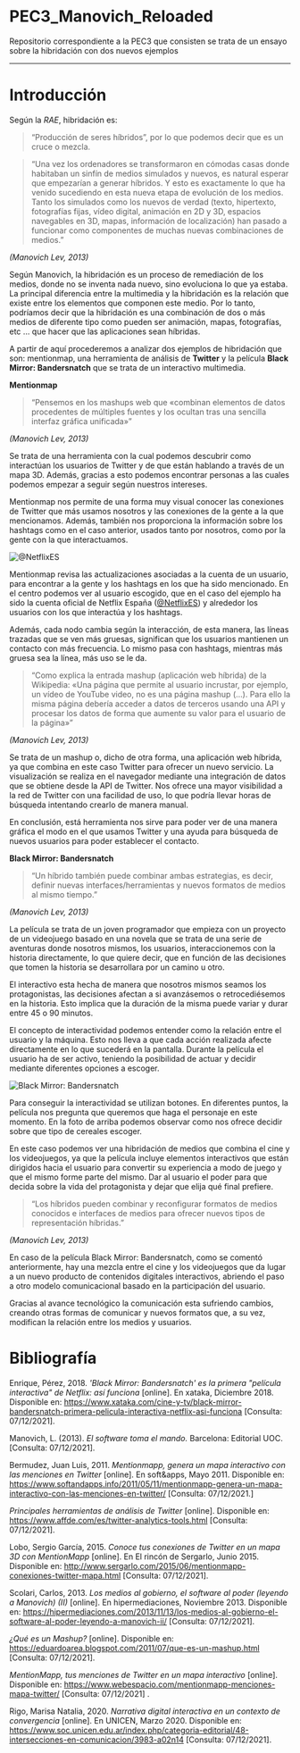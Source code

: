 # PEC3_Manovich_Reloaded
Repositorio correspondiente a la PEC3 que consisten se trata de un ensayo sobre la hibridación con dos nuevos ejemplos

___

# Introducción

Según la *RAE*, hibridación es: 
>“Producción de seres híbridos”, por lo que podemos decir que es un cruce o mezcla.

>“Una vez los ordenadores se transformaron en cómodas casas donde habitaban un sinfín de medios simulados y nuevos, es natural esperar que empezarían a generar híbridos. Y esto es exactamente lo que ha venido sucediendo en esta nueva etapa de evolución de los medios. Tanto los simulados como los nuevos de verdad (texto, hipertexto, fotografías fijas, vídeo digital, animación en 2D y 3D, espacios navegables en 3D, mapas, información de localización) han pasado a funcionar como componentes de muchas nuevas combinaciones de medios.”

*(Manovich Lev, 2013)*

Según Manovich, la hibridación es un proceso de remediación de los medios, donde no se inventa nada nuevo, sino evoluciona lo que ya estaba. La principal diferencia entre la multimedia y la hibridación es la relación que existe entre los elementos que componen este medio. Por lo tanto, podríamos decir que la hibridación es una combinación de dos o más medios de diferente tipo como pueden ser animación, mapas, fotografías, etc …  que hacer que las aplicaciones sean híbridas.

A partir de aquí procederemos a analizar dos ejemplos de hibridación que son: mentionmap, una herramienta de análisis de **Twitter** y la película **Black Mirror: Bandersnatch** que se trata de un interactivo multimedia.

**Mentionmap**

>“Pensemos en los mashups web que «combinan elementos de datos procedentes de múltiples fuentes y los ocultan tras una sencilla interfaz gráfica unificada»”

*(Manovich Lev, 2013)*

Se trata de una herramienta con la cual podemos descubrir como interactúan los usuarios de Twitter y de que están hablando a través de un mapa 3D. Además, gracias a esto podemos encontrar personas a las cuales podemos empezar a seguir según nuestros intereses.

Mentionmap nos permite de una forma muy visual conocer las conexiones de Twitter que más usamos nosotros y las conexiones de la gente a la que mencionamos. Además, también nos proporciona la información sobre los hashtags como en el caso anterior, usados tanto por nosotros, como por la gente con la que interactuamos.

![@NetflixES](https://i.imgur.com/fwMiYvg.png)

Mentionmap revisa las actualizaciones asociadas a la cuenta de un usuario, para encontrar a la gente y los hashtags en los que ha sido mencionado. En el centro podemos ver al usuario escogido, que en el caso del ejemplo ha sido la cuenta oficial de Netflix España ([@NetflixES][netflix]) y alrededor los usuarios con los que interactúa y los hashtags.

[netflix]: https://twitter.com/NetflixES

Además, cada nodo cambia según la interacción, de esta manera, las líneas trazadas que se ven más gruesas, significan que los usuarios mantienen un contacto con más frecuencia. Lo mismo pasa con hashtags, mientras más gruesa sea la línea, más uso se le da.

>“Como explica la entrada mashup (aplicación web híbrida) de la Wikipedia: «Una página que permite al usuario incrustar, por ejemplo, un vídeo de YouTube video, no es una página mashup (…). Para ello la misma página debería acceder a datos de terceros usando una API y procesar los datos de forma que aumente su valor para el usuario de la página»”

*(Manovich Lev, 2013)*

Se trata de un mashup o, dicho de otra forma, una aplicación web híbrida, ya que combina en este caso Twitter para ofrecer un nuevo servicio. La visualización se realiza en el navegador mediante una integración de datos que se obtiene desde la API de Twitter. Nos ofrece una mayor visibilidad a la red de Twitter con una facilidad de uso, lo que podría llevar horas de búsqueda intentando crearlo de manera manual.

En conclusión, está herramienta nos sirve para poder ver de una manera gráfica el modo en el que usamos Twitter y una ayuda para búsqueda de nuevos usuarios para poder establecer el contacto.

**Black Mirror: Bandersnatch**

>“Un híbrido también puede combinar ambas estrategias, es decir, definir nuevas interfaces/herramientas y nuevos formatos de medios al mismo tiempo.”

*(Manovich Lev, 2013)*

La película se trata de un joven programador que empieza con un proyecto de un videojuego basado en una novela que se trata de una serie de aventuras donde nosotros mismos, los usuarios, interaccionemos con la historia directamente, lo que quiere decir, que en función de las decisiones que tomen la historia se desarrollara por un camino u otro.

El interactivo esta hecha de manera que nosotros mismos seamos los protagonistas, las decisiones afectan a si avanzásemos o retrocediésemos en la historia. Esto implica que la duración de la misma puede variar y durar entre 45 o 90 minutos.

El concepto de interactividad podemos entender como la relación entre el usuario y la máquina. Esto nos lleva a que cada acción realizada afecte directamente en lo que sucederá en la pantalla. Durante la película el usuario ha de ser activo, teniendo la posibilidad de actuar y decidir mediante diferentes opciones a escoger.

![Black Mirror: Bandersnatch](https://i.ibb.co/Tg3FqzM/black-mirror.jpg)

Para conseguir la interactividad se utilizan botones. En diferentes puntos, la película nos pregunta que queremos que haga el personaje en este momento. En la foto de arriba podemos observar como nos ofrece decidir sobre que tipo de cereales escoger.

En este caso podemos ver una hibridación de medios que combina el cine y los videojuegos, ya que la película incluye elementos interactivos que están dirigidos hacia el usuario para convertir su experiencia a modo de juego y que el mismo forme parte del mismo. Dar al usuario el poder para que decida sobre la vida del protagonista y dejar que elija qué final prefiere.

>“Los híbridos pueden combinar y reconfigurar formatos de medios conocidos e interfaces de medios para ofrecer nuevos tipos de representación híbridas.”

*(Manovich Lev, 2013)*

En caso de la película Black Mirror: Bandersnatch, como se comentó anteriormente, hay una mezcla entre el cine y los videojuegos que da lugar a un nuevo producto de contenidos digitales interactivos, abriendo el paso a otro modelo comunicacional basado en la participación del usuario.

Gracias al avance tecnológico la comunicación esta sufriendo cambios, creando otras formas de comunicar y nuevos formatos que, a su vez, modifican la relación entre los medios y usuarios.

  

# Bibliografía

Enrique, Pérez, 2018. *'Black Mirror: Bandersnatch' es la primera "película interactiva" de Netflix: así funciona* [online]. En xataka, Diciembre 2018. Disponible en: https://www.xataka.com/cine-y-tv/black-mirror-bandersnatch-primera-pelicula-interactiva-netflix-asi-funciona [Consulta: 07/12/2021].

Manovich, L. (2013). *El software toma el mando.* Barcelona: Editorial UOC. [Consulta: 07/12/2021].

Bermudez, Juan Luis, 2011. *Mentionmapp, genera un mapa interactivo con las menciones en Twitter* [online]. En soft&apps, Mayo 2011. Disponible en: https://www.softandapps.info/2011/05/11/mentionmapp-genera-un-mapa-interactivo-con-las-menciones-en-twitter/ [Consulta: 07/12/2021.]

*Principales herramientas de análisis de Twitter* [online]. Disponible en: https://www.affde.com/es/twitter-analytics-tools.html [Consulta: 07/12/2021].

Lobo, Sergio García, 2015. *Conoce tus conexiones de Twitter en un mapa 3D con MentionMapp* [online]. En El rincón de Sergarlo, Junio 2015. Disponible en: http://www.sergarlo.com/2015/06/mentionmapp-conexiones-twitter-mapa.html [Consulta: 07/12/2021].

Scolari, Carlos, 2013. *Los medios al gobierno, el software al poder (leyendo a Manovich) (II)* [online]. En hipermediaciones, Noviembre 2013. Disponible en: https://hipermediaciones.com/2013/11/13/los-medios-al-gobierno-el-software-al-poder-leyendo-a-manovich-ii/ [Consulta: 07/12/2021].

*¿Qué es un Mashup?* [online]. Disponible en: https://eduardoarea.blogspot.com/2011/07/que-es-un-mashup.html [Consulta: 07/12/2021].

*MentionMapp, tus menciones de Twitter en un mapa interactivo* [online]. Disponible en: https://www.webespacio.com/mentionmapp-menciones-mapa-twitter/ [Consulta: 07/12/2021] .

Rigo, Marisa Natalia, 2020. *Narrativa digital interactiva en un contexto de convergencia* [online]. En UNICEN, Marzo 2020. Disponible en: https://www.soc.unicen.edu.ar/index.php/categoria-editorial/48-intersecciones-en-comunicacion/3983-a02n14 [Consulta: 07/12/2021].
